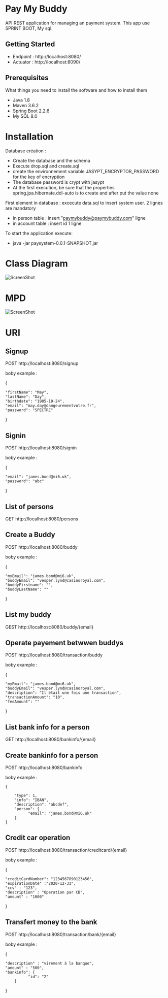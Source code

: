# Pay My Buddy
API REST application for managing an payment system. 
This app use SPRINT BOOT, My sql.

## Getting Started

- Endpoint : http://localhost:8080/
- Actuator : http://localhost:8090/

## Prerequisites

What things you need to install the software and how to install them

- Java 1.8
- Maven 3.6.2
- Spring Boot 2.2.6
- My SQL 8.0

# Installation

Database création :
- Create the database and the schema  
- Execute drop.sql and create.sql
- create the environnement variable JASYPT_ENCRYPTOR_PASSWORD for the key of encryption
- The database password is crypt with jasypt 
- At the first execution, be sure that the properties spring.jpa.hibernate.ddl-auto is to create and after put the value none
 
First element in database : excecute data.sql to insert system user. 2 lignes are mandatory 
- in person table : insert "paymybuddy@paymybuddy.com" ligne
- in account table : insert id 1 ligne

To start the application execute:
- java -jar paysystem-0.0.1-SNAPSHOT.jar

# Class Diagram
![ScreenShot](D-ClassV5.4.JPG)

# MPD
![ScreenShot](paymybuddy1.0.png)

# URI
## Signup

POST http://localhost:8080/signup

boby example :

{

    "firstName": "May",
    "lastName": "Day",
    "birthdate": "1985-10-24",
    "email": "may.day@dangeurementvotre.fr",
    "password": "SPECTRE"
    
}

## Signin

POST http://localhost:8080/signin

boby example :

{

    "email": "james.bond@mi6.uk",
    "password": "abc"
    
}

## List of persons

GET http://localhost:8080/persons

## Create a Buddy

POST http://localhost:8080/buddy

boby example :

{

    "myEmail": "james.bond@mi6.uk",
    "buddyEmail": "vesper.lynd@casinoroyal.com",
    "buddyFirstname": "",
    "buddyLastName": ""
    
}

## List my buddy

GEST http://localhost:8080/buddy/{email}


## Operate payement betwwen buddys

POST http://localhost:8080/transaction/buddy

boby example :

{

    "myEmail": "james.bond@mi6.uk",
    "buddyEmail": "vesper.lynd@casinoroyal.com",
    "description": "Il était une fois une transaction",
    "transactionAmount": "10",
    "feeAmount": ""
}

## List bank info for a person

GET http://localhost:8080/bankinfo/{email}

## Create bankinfo for a person

POST http://localhost:8080/bankinfo

boby example :

    {
  
        "type": 1,
        "info": "IBAN",
        "description": "abcdef",
        "person": {
              "email": "james.bond@mi6.uk"
        }
    }
    
## Credit car operation

POST http://localhost:8080/transaction/creditcard/{email}

boby example :

{

	"creditCardNumber": "1234567890123456",
	"expirationDate" :"2020-12-31",
	"ccv" : "123",
	"description" : "Operation par CB",
	"amount" : "1000"
	
}

## Transfert money to the bank

POST http://localhost:8080/transaction/bank/{email}

boby example :

{

	"description" : "virement à la banque",
	"amount" : "500",
    "bankinfo": {
              "id": "2"
        }
        
}
